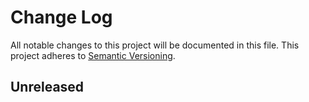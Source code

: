 # Change Log

All notable changes to this project will be documented in this file.
This project adheres to [Semantic Versioning](http://semver.org/).

## Unreleased
